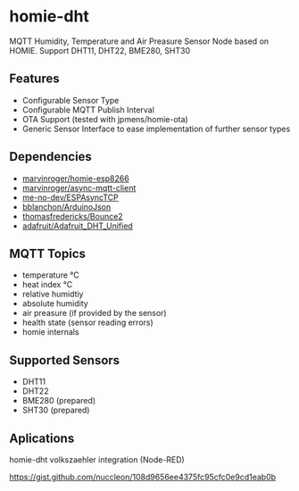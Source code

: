 # homie-dht
MQTT Humidity, Temperature and Air Preasure Sensor Node based on HOMIE. Support DHT11, DHT22, BME280, SHT30
## Features
* Configurable Sensor Type
* Configurable MQTT Publish Interval
* OTA Support (tested with jpmens/homie-ota)
* Generic Sensor Interface to ease implementation of further sensor types
## Dependencies
* [marvinroger/homie-esp8266](https://github.com/marvinroger/homie-esp8266)
* [marvinroger/async-mqtt-client](https://github.com/marvinroger/async-mqtt-client)
* [me-no-dev/ESPAsyncTCP](https://github.com/me-no-dev/ESPAsyncTCP)
* [bblanchon/ArduinoJson](https://github.com/bblanchon/ArduinoJson)
* [thomasfredericks/Bounce2](https://github.com/thomasfredericks/Bounce2)
* [adafruit/Adafruit_DHT_Unified](https://github.com/adafruit/Adafruit_DHT_Unified)
## MQTT Topics
* temperature °C
* heat index °C
* relative humidtiy
* absolute humidity
* air preasure (if provided by the sensor)
* health state (sensor reading errors)
* homie internals
## Supported Sensors
* DHT11
* DHT22
* BME280 (prepared)
* SHT30 (prepared)
## Aplications
homie-dht volkszaehler integration (Node-RED)

https://gist.github.com/nuccleon/108d9656ee4375fc95cfc0e9cd1eab0b

